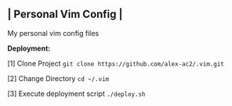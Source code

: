 | Personal Vim Config |
-----------------------

My personal vim config files

**Deployment:** 

[1] Clone Project 
    ```
    git clone https://github.com/alex-ac2/.vim.git
    ```

[2] Change Directory
    ```
    cd ~/.vim
    ```

[3] Execute deployment script
    ```
    ./deploy.sh
    ```
